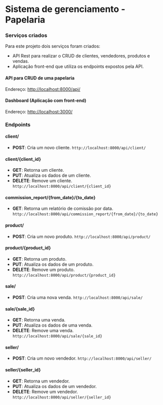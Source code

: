 # Sistema de gerenciamento - Papelaria

### Serviços criados

Para este projeto dois serviços foram criados:

- API Rest para realizar o CRUD de clientes, vendedores, produtos e vendas.
- Aplicação front-end que utiliza os endpoints expostos pela API.

#### API para CRUD de uma papelaria

Endereço: [http://localhost:8000/api/](http://localhost:8000/api/)

#### Dashboard (Aplicação com front-end)

Endereço: [http://localhost:3000/](http://localhost:3000/)

### Endpoints

#### **client/**

- **POST**: Cria um novo cliente.
  `http://localhost:8000/api/client/`

#### **client/{client_id}**

- **GET**: Retorna um cliente.
- **PUT**: Atualiza os dados de um cliente.
- **DELETE**: Remove um cliente.
  `http://localhost:8000/api/client/{client_id}`

#### **commission_report/{from_date}/{to_date}**

- **GET**: Retorna um relatório de comissão por data.
  `http://localhost:8000/api/commission_report/{from_date}/{to_date}`

#### **product/**

- **POST**: Cria um novo produto.
  `http://localhost:8000/api/product/`

#### **product/{product_id}**

- **GET**: Retorna um produto.
- **PUT**: Atualiza os dados de um produto.
- **DELETE**: Remove um produto.
  `http://localhost:8000/api/product/{product_id}`

#### **sale/**

- **POST**: Cria uma nova venda.
  `http://localhost:8000/api/sale/`

#### **sale/{sale_id}**

- **GET**: Retorna uma venda.
- **PUT**: Atualiza os dados de uma venda.
- **DELETE**: Remove uma venda.
  `http://localhost:8000/api/sale/{sale_id}`

#### **seller/**

- **POST**: Cria um novo vendedor.
  `http://localhost:8000/api/seller/`

#### **seller/{seller_id}**

- **GET**: Retorna um vendedor.
- **PUT**: Atualiza os dados de um vendedor.
- **DELETE**: Remove um vendedor.
  `http://localhost:8000/api/seller/{seller_id}`
